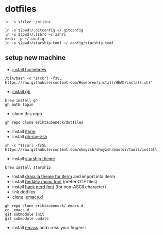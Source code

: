 # dotfiles
 `ln -s <file> ~/<file>`

```
ln -s $(pwd)/.gitconfig ~/.gitconfig
ln -s $(pwd)/.zshrc ~/.zshrc
mkdir -p ~/.config
ln -s $(pwd)/starship.toml ~/.config/starship.toml
```


## setup new machine

- [install homebrew](https://brew.sh/)
```
/bin/bash -c "$(curl -fsSL https://raw.githubusercontent.com/Homebrew/install/HEAD/install.sh)"
```
- [install gh](https://github.com/cli/cli#installation)
```
brew install gh
gh auth login
```
- clone this repo
```
gh repo clone eriktaubeneck/dotfiles
```
- install [iterm](https://iterm2.com/)
- install [oh-my-zsh](https://ohmyz.sh/#install)
```
sh -c "$(curl -fsSL https://raw.githubusercontent.com/ohmyzsh/ohmyzsh/master/tools/install.sh)"
```
- install [starship theme](https://starship.rs)
```
brew install starship
```
- install [dracula theme for iterm](https://draculatheme.com/iterm) and import into iterm
- install [berkley mono font](https://berkeleygraphics.com/accounts/login/) (prefer OTF files)
- install [hack nerd font](https://www.nerdfonts.com/font-downloads) (for non-ASCII character)
- link dotfiles
- clone [.emacs.d](https://github.com/eriktaubeneck/.emacs.d)
```
gh repo clone eriktaubeneck/.emacs.d
cd .emacs.d
git submodule init
git submodule update
```
- install [emacs](https://emacsformacosx.com/) and cross your fingers!
